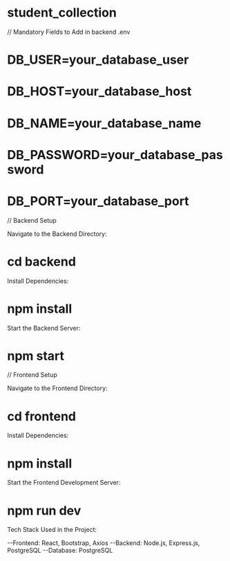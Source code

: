 # student_collection

// Mandatory Fields to Add in backend .env

# DB_USER=your_database_user
# DB_HOST=your_database_host
# DB_NAME=your_database_name
# DB_PASSWORD=your_database_password
# DB_PORT=your_database_port



// Backend Setup

Navigate to the Backend Directory:
# cd backend

Install Dependencies:
# npm install

Start the Backend Server:
# npm start



// Frontend Setup

Navigate to the Frontend Directory:
# cd frontend

Install Dependencies:
# npm install

Start the Frontend Development Server:
# npm run dev


Tech Stack Used in the Project:

--Frontend: React, Bootstrap, Axios
--Backend: Node.js, Express.js, PostgreSQL
--Database: PostgreSQL

